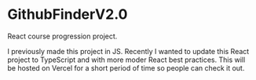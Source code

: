 # GithubFinderV2.0
React course progression project.

I previously made this project in JS.
Recently I wanted to update this React project to TypeScript and with more moder React best practices.
This will be hosted on Vercel for a short period of time so people can check it out.
